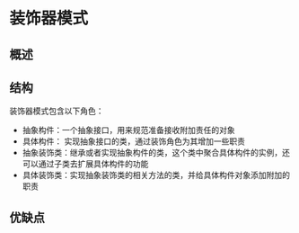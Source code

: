 # 装饰器模式

## 概述

## 结构

装饰器模式包含以下角色：

- 抽象构件：一个抽象接口，用来规范准备接收附加责任的对象
- 具体构件： 实现抽象接口的类，通过装饰角色为其增加一些职责
- 抽象装饰类：继承或者实现抽象构件的类，这个类中聚合具体构件的实例，还可以通过子类去扩展具体构件的功能
- 具体装饰类：实现抽象装饰类的相关方法的类，并给具体构件对象添加附加的职责

## 优缺点
